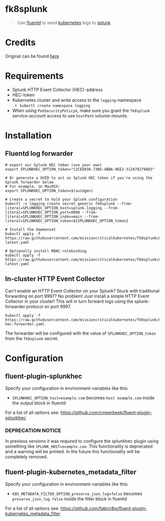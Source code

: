 # fk8splunk

> Use [fluentd](https://github.com/fluent/fluentd) to send [kubernetes](https://github.com/kubernetes/kubernetes) logs to [splunk](https://github.com/splunk)

# Credits

Original can be found [here](https://github.com/ziyasal/k8splunk)

# Requirements

* Splunk HTTP Event Collector (HEC)-address
* HEC-token
* Kubernetes cluster and write access to the `logging`-namespace
  - `kubectl create namespace logging`
* When using `PodSecurityPolicy`s, make sure you grant the `fk8splunk` service-account access to use `hostPath` volume-mounts.

# Installation

## Fluentd log forwarder
```
# export our Splunk HEC token (use your own)
export SPLUNKHEC_OPTION_token="C2CE8936-73B5-4BBA-9EE2-312A70279AD3"

# Or generate a UUID to act as Splunk HEC token if you're using the Splunk forwarder below
# For example, on MacOSX:
export SPLUNKHEC_OPTION_token=$(uuidgen)

# Create a secret to hold your Splunk configuration
kubectl -n logging create secret generic fk8splunk --from-literal=SPLUNKHEC_OPTION_host=splunk.logging --from-literal=SPLUNKHEC_OPTION_port=8088 --from-literal=SPLUNKHEC_OPTION_index=main --from-literal=SPLUNKHEC_OPTION_token=${SPLUNKHEC_OPTION_token}

# Install the daemonset
kubectl apply -f https://raw.githubusercontent.com/missioncriticalkubernetes/fk8splunk/master/kubernetes/install-latest.yaml

# Optionally install RBAC-rolebinding
kubectl apply -f https://raw.githubusercontent.com/missioncriticalkubernetes/fk8splunk/master/kubernetes/rbac-latest.yaml
```

## In-cluster HTTP Event Collector

Can't enable an HTTP Event Collector on your Splunk? Stuck with traditional forwarding on port 9997? No problem! Just install a simple HTTP Event Collector in your cluster! This will in turn forward logs using the splunk-forwarder protocol on port 9997.

```
kubectl apply -f https://raw.githubusercontent.com/missioncriticalkubernetes/fk8splunk/master/kubernetes/splunk-hec-forwarder.yaml
```

The forwarder will be configured with the value of `SPLUNKHEC_OPTION_token` from the `fk8splunk` secret.

# Configuration

## fluent-plugin-splunkhec

Specify your configuration in environment-variables like this:
  * `SPLUNKHEC_OPTION_host=example.com` becomes `host example.com` inside the output block in fluentd

For a list of all options see: https://github.com/cmeerbeek/fluent-plugin-splunkhec

### DEPRECATION NOTICE

In previous versions it was required to configure the splunkhec plugin using something like `SPLUNK_HOST=example.com`. This functionality is deprecated and a warning will be printed. In the future this functionality will be completely removed.

## fluent-plugin-kubernetes_metadata_filter

Specify your configuration in environment-variables like this:
  * `K8S_METADATA_FILTER_OPTION_preserve_json_log=false` becomes `preserve_json_log false` inside the filter block in fluentd

For a list of all options see: https://github.com/fabric8io/fluent-plugin-kubernetes_metadata_filter
